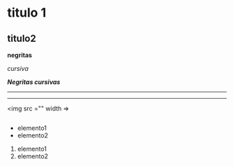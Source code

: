 # titulo 1
## titulo2



**negritas**

*cursiva*

***Negritas cursivas***

----
****

<img src ="" width =>

~~~

~~~




- elemento1
- elemento2

1. elemento1
2. elemento2

